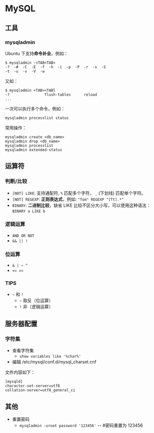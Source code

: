 MySQL
=====

## 工具 ##

### mysqladmin ###

Ubuntu 下支持**命令补全**，例如：

	$ mysqladmin -<TAB<TAB>
    -?  -#  -C  -E  -f  -h  -i  -p  -P  -r  -s  -S
    -t  -u  -v  -V  -w

又如：

    $ mysqladmin <TAB><TABl
    -?                flush-tables      reload
    ...

一次可以执行多个命令，例如：

	mysqladmin processlist status

常用操作：

	mysqladmin create <db_name>
	mysqladmin drop <db_name>
	mysqladmin processlist
	mysqladmin extended-status

## 运算符 ##

### 判断/比较 ###

- `[NOT] LIKE`: 支持通配符, `%` 匹配多个字符， `_` (下划线) 匹配单个字符。
- `[NOT] REGEXP`: **正则表达式**，例如: `"Tom" REGEXP "[Tt].*"`
- `BINARY`: **二进制比较**，缺省 LIKE 比较不区分大小写，可以使用这种语法： `BINARY a LIKE b`


### 逻辑运算 ###

- `AND OR NOT`
- `&& || !`

### 位运算 ###

- `& | ~ ^`
- `<< >>`

### TIPS ###

- `~` 和 `!`
    -  `~` 取反（位运算）
    -  `!` 非（逻辑运算）

## 服务器配置 ##

### 字符集 ###

* 查看字符集
  * `show variables like '%char%'`
* 编辑 /etc/mysql/conf.d/mysql_charset.cnf

文件内容如下：

    [mysqld]
    character-set-server=utf8
    collation-server=utf8_general_ci

## 其他 ##

* 重置密码
  * `mysqladmin -uroot password '123456'` -- #密码重置为 123456
